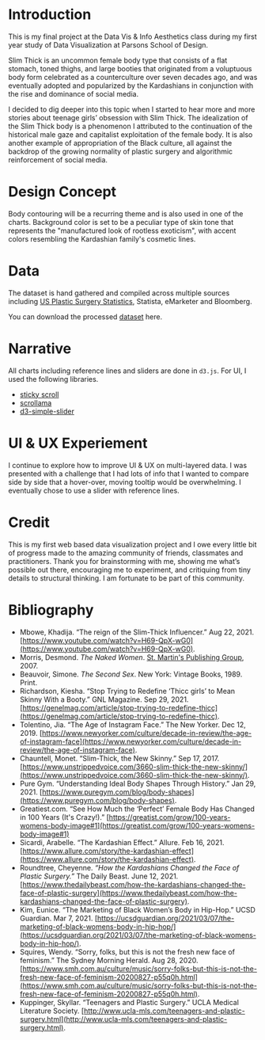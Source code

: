 # Introduction
This is my final project at the Data Vis & Info Aesthetics class during my first year study of Data Visualization at Parsons School of Design.

Slim Thick is an uncommon female body type that consists of a flat stomach, toned thighs, and large booties that originated from a voluptuous body form celebrated as a counterculture over seven decades ago, and was eventually adopted and popularized by the Kardashians in conjunction with the rise and dominance of social media.

I decided to dig deeper into this topic when I started to hear more and more stories about teenage girls’ obsession with Slim Thick. The idealization of the Slim Thick body is a phenomenon I attributed to the continuation of the historical male gaze and capitalist exploitation of the female body. It is also another example of appropriation of the Black culture, all against the backdrop of the growing normality of plastic surgery and algorithmic reinforcement of social media.

# Design Concept
Body contouring will be a recurring theme and is also used in one of the charts. Background color is set to be a peculiar type of skin tone that represents the "manufactured look of rootless exoticism", with accent colors resembling the Kardashian family's cosmetic lines.

# Data
The dataset is hand gathered and compiled across multiple sources including [US Plastic Surgery Statistics](https://www.plasticsurgery.org/news/plastic-surgery-statistics), Statista, eMarketer and Bloomberg.

You can download the processed [dataset](https://github.com/muonius/msdv-slim-thick-united-curves-of-america/tree/master/data) here.

# Narrative
All charts including reference lines and sliders are done in `d3.js`. For UI, I used the following libraries.

- [sticky scroll](https://pudding.cool/process/scrollytelling-sticky/)
- [scrollama](https://github.com/russellgoldenberg/scrollama)
- [d3-simple-slider](https://www.npmjs.com/package/d3-simple-slider)

# UI & UX Experiement
I continue to explore how to improve UI & UX on multi-layered data. I was presented with a challenge that I had lots of info that I wanted to compare side by side that a hover-over, moving tooltip would be overwhelming. I eventually chose to use a slider with reference lines.


# Credit
This is my first web based data visualization project and I owe every little bit of progress made to the amazing community of friends, classmates and practitioners. Thank you for brainstorming with me, showing me what’s possible out there, encouraging me to experiment, and critiquing from tiny details to structural thinking. I am fortunate to be part of this community.

# Bibliography
- Mbowe, Khadija. “The reign of the Slim-Thick Influencer.” Aug 22, 2021. [https://www.youtube.com/watch?v=H69-QpX-wG0](https://www.youtube.com/watch?v=H69-QpX-wG0).
- Morris, Desmond. *The Naked Women*. [St. Martin's Publishing Group](https://www.google.com/search?hl=en&gbpv=1&dq=rap+songs+that+praise+the+booty&pg=PA228&printsec=frontcover&q=inpublisher:%22St.+Martin%27s+Publishing+Group%22&tbm=bks&sa=X&ved=2ahUKEwjL6Y6m6uL0AhUTmGoFHYdABf4QmxMoAHoECCAQAg&sxsrf=AOaemvK1LA1sBEAMVwVmRXAwWZRMr6r2Hg:1639469090915), 2007.
- Beauvoir, Simone. *The Second Sex*. New York: Vintage Books, 1989. Print.
- Richardson, Kiesha. “Stop Trying to Redefine ‘Thicc girls’ to Mean Skinny With a Booty.” GNL Magazine. Sep 29, 2021. [https://genelmag.com/article/stop-trying-to-redefine-thicc](https://genelmag.com/article/stop-trying-to-redefine-thicc).
- Tolentino, Jia. “The Age of Instagram Face.” The New Yorker. Dec 12, 2019. [https://www.newyorker.com/culture/decade-in-review/the-age-of-instagram-face](https://www.newyorker.com/culture/decade-in-review/the-age-of-instagram-face).
- Chauntell, Monet. “Slim-Thick, the New Skinny.” Sep 17, 2017. [https://www.unstrippedvoice.com/3660-slim-thick-the-new-skinny/](https://www.unstrippedvoice.com/3660-slim-thick-the-new-skinny/).
- Pure Gym. “Understanding Ideal Body Shapes Through History.” Jan 29, 2021. [https://www.puregym.com/blog/body-shapes](https://www.puregym.com/blog/body-shapes).
- Greatiest.com. “See How Much the ‘Perfect’ Female Body Has Changed in 100 Years (It's Crazy!).” [https://greatist.com/grow/100-years-womens-body-image#1](https://greatist.com/grow/100-years-womens-body-image#1)
- Sicardi, Arabelle. “The Kardashian Effect.” Allure. Feb 16, 2021. [https://www.allure.com/story/the-kardashian-effect](https://www.allure.com/story/the-kardashian-effect).
- Roundtree, Cheyenne. *“How the Kardashians Changed the Face of Plastic Surgery.”* The Daily Beast. June 12, 2021. [https://www.thedailybeast.com/how-the-kardashians-changed-the-face-of-plastic-surgery](https://www.thedailybeast.com/how-the-kardashians-changed-the-face-of-plastic-surgery).
- Kim, Eunice. “The Marketing of Black Women’s Body in Hip-Hop.” UCSD Guardian. Mar 7, 2021. [https://ucsdguardian.org/2021/03/07/the-marketing-of-black-womens-body-in-hip-hop/](https://ucsdguardian.org/2021/03/07/the-marketing-of-black-womens-body-in-hip-hop/).
- Squires, Wendy. “Sorry, folks, but this is not the fresh new face of feminism.” The Sydney Morning Herald. Aug 28, 2020. [https://www.smh.com.au/culture/music/sorry-folks-but-this-is-not-the-fresh-new-face-of-feminism-20200827-p55q0h.html](https://www.smh.com.au/culture/music/sorry-folks-but-this-is-not-the-fresh-new-face-of-feminism-20200827-p55q0h.html).
- Kuppinger, Skyllar. “Teenagers and Plastic Surgery.” UCLA Medical Literature Society. [http://www.ucla-mls.com/teenagers-and-plastic-surgery.html](http://www.ucla-mls.com/teenagers-and-plastic-surgery.html).